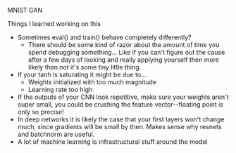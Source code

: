 MNIST GAN

Things I learned working on this
* Sometimes eval() and train() behave completely differently?
    * There should be some kind of razor about the amount of time you spend debugging something... Like if you can't figure out the cause after a few days of looking and really applying yourself then more likely than not it's some tiny little thing.
* If your tanh is saturating it might be due to...
    * Weights initialized with too much magnitude
    * Learning rate too high
* If the outputs of your CNN look repetitive, make sure your weights aren't super small, you could be crushing the feature vector--floating point is only so precise!
* In deep networks it is likely the case that your first layers won't change much, since gradients will be small by then. Makes sense why resnets and batchnorm are useful.
* A lot of machine learning is infrastructural stuff around the model
